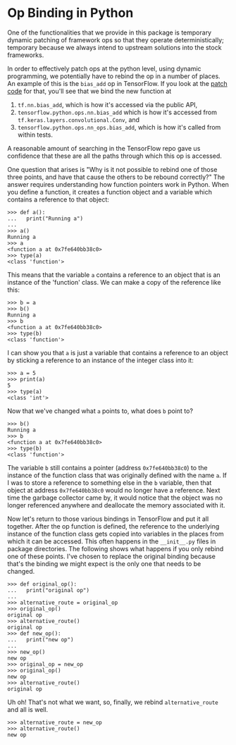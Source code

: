 # Op Binding in Python

One of the functionalities that we provide in this package is temporary
dynamic patching of framework ops so that they operate deterministically;
temporary because we always intend to upstream solutions into the stock
frameworks.

In order to effectively patch ops at the python level, using dynamic
programming, we potentially have to rebind the op in a number of places.
An example of this is the `bias_add` op in TensorFlow. If you look at the
[patch code][1] for that, you'll see that we bind the new function at

  1. `tf.nn.bias_add`, which is how it's accessed via the public API,
  2. `tensorflow.python.ops.nn.bias_add` which is how it's accessed from
     `tf.keras.layers.convolutional.Conv`, and
  3. `tensorflow.python.ops.nn_ops.bias_add`, which is how it's called from
     within tests.

A reasonable amount of searching in the TensorFlow repo gave us confidence that
these are all the paths through which this op is accessed.

One question that arises is "Why is it not possible to rebind one of those
three points, and have that cause the others to be rebound correctly?" The
answer requires understanding how function pointers work in Python. When you
define a function, it creates a function object and a variable which contains a
reference to that object:

```
>>> def a():
...   print("Running a")
...
>>> a()
Running a
>>> a
<function a at 0x7fe640bb38c0>
>>> type(a)
<class 'function'>
```

This means that the variable `a` contains a reference to an object that is an
instance of the 'function' class. We can make a copy of the reference like this:

```
>>> b = a
>>> b()
Running a
>>> b
<function a at 0x7fe640bb38c0>
>>> type(b)
<class 'function'>
```

I can show you that `a` is just a variable that contains a reference to an
object by sticking a reference to an instance of the integer class into it:

```
>>> a = 5
>>> print(a)
5
>>> type(a)
<class 'int'>
```

Now that we've changed what `a` points to, what does `b` point to?

```
>>> b()
Running a
>>> b
<function a at 0x7fe640bb38c0>
>>> type(b)
<class 'function'>
```

The variable `b` still contains a pointer (address `0x7fe640bb38c0`) to the
instance of the function class that was originally defined with the name `a`.
If I was to store a reference to something else in the `b` variable, then that
object at address `0x7fe640bb38c0` would no longer have a reference. Next time
the garbage collector came by, it would notice that the object was no longer
referenced anywhere and deallocate the memory associated with it.

Now let's return to those various bindings in TensorFlow and put it all
together. After the op function is defined, the reference to the underlying
instance of the function class gets copied into variables in the places from
which it can be accessed. This often happens in the `__init__.py` files in
package directories. The following shows what happens if you only rebind one of
these points. I've chosen to replace the original binding because that's the
binding we might expect is the only one that needs to be changed.
```
>>> def original_op():
...   print("original op")
...
>>> alternative_route = original_op
>>> original_op()
original op
>>> alternative_route()
original op
>>> def new_op():
...   print("new op")
...
>>> new_op()
new op
>>> original_op = new_op
>>> original_op()
new op
>>> alternative_route()
original op
```

Uh oh! That's not what we want, so, finally, we rebind `alternative_route`
and all is well.

```
>>> alternative_route = new_op
>>> alternative_route()
new op
```

[1]: ./tensorflow/patch.py
